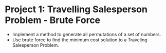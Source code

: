 # Project 1: Travelling Salesperson Problem ‐ Brute Force
- Implement a method to generate all permutations of a set of numbers. 
- Use brute force to find the minimum cost solution to a Traveling Salesperson Problem. 
